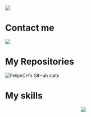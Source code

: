 <h1><img src="https://readme-typing-svg.herokuapp.com/?font=Righteous&size=35&center=true&vCenter=true&width=500&height=70&duration=4000&lines=Hi+There!+👋;+I'm+FelipeCH!;+i+an+a+junior+programmer"; /></h1>
<h1>Contact me</h1>

<a href="https://t.me/FelipeCH23937">
<img src="https://img.shields.io/badge/Telegram-2CA5E0?style=for-the-badge&logo=telegram&logoColor=white"><br></a>
<h1>My Repositories</h1>

![FelipeCH's GitHub stats](https://github-readme-stats.vercel.app/api?username=lipef23937&show_icons=true&theme=dracula)


  <h1> My skills </h1>
<p align="center">
  <a href="https://skillicons.dev">
    <img src="https://skillicons.dev/icons?i=git,androidstudio,css,html,js" />
  </a>
</p>

